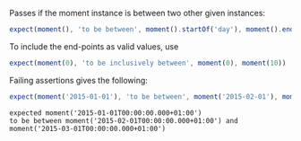Passes if the moment instance is between two other given instances:

```js
expect(moment(), 'to be between', moment().startOf('day'), moment().endOf('day'))
```

To include the end-points as valid values, use

```js
expect(moment(0), 'to be inclusively between', moment(0), moment(10))
```

Failing assertions gives the following:

```js
expect(moment('2015-01-01'), 'to be between', moment('2015-02-01'), moment('2015-03-01'));
```

```output
expected moment('2015-01-01T00:00:00.000+01:00')
to be between moment('2015-02-01T00:00:00.000+01:00') and moment('2015-03-01T00:00:00.000+01:00')
```
